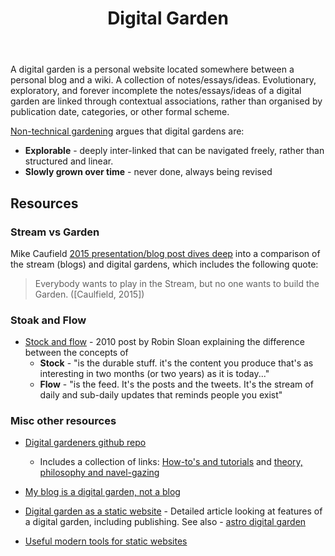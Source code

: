 ﻿---
tags:
- digital garden
- personal knowledge management
- web
- pkm
title: Digital Garden
type: note
---
A digital garden is a personal website located somewhere between a personal blog and a wiki. A collection of notes/essays/ideas. Evolutionary, exploratory, and forever incomplete the notes/essays/ideas of a digital garden are linked through contextual associations, rather than organised by publication date, categories, or other formal scheme.

[Non-technical gardening](https://maggieappleton.com/nontechnical-gardening) argues that digital gardens are:

- **Explorable** - deeply inter-linked that can be navigated freely, rather than structured and linear.
- **Slowly grown over time** - never done, always being revised

## Resources

### Stream vs Garden

Mike Caufield [2015 presentation/blog post dives deep](https://hapgood.us/2015/10/17/the-garden-and-the-stream-a-technopastoral/) into a comparison of the stream (blogs) and digital gardens, which includes the following quote:
> Everybody wants to play in the Stream, but no one wants to build the Garden. ([Caulfield, 2015])

### Stoak and Flow
- [Stock and flow](https://snarkmarket.com/2010/4890/) - 2010 post by Robin Sloan explaining the difference between the concepts of 
  - **Stock** - "is the durable stuff. it's the content you produce that's as interesting in two months (or two years) as it is today..."
  - **Flow** - "is the feed. It's the posts and the tweets. It's the stream of daily and sub-daily updates that reminds people you exist"

### Misc other resources

- [Digital gardeners github repo](https://github.com/MaggieAppleton/digital-gardeners)
    - Includes a collection of links: [How-to's and tutorials](https://github.com/MaggieAppleton/digital-gardeners?tab=readme-ov-file#how-tos-and-tutorials) and [theory, philosophy and navel-gazing](https://github.com/MaggieAppleton/digital-gardeners?tab=readme-ov-file#theory-philosophy-and-navel-gazing)

- [My blog is a digital garden, not a blog](https://joelhooks.com/digital-garden)
- [Digital garden as a static website](https://stereobooster.com/posts/digital-garden-as-static-website/) - Detailed article looking at features of a digital garden, including publishing. See also - [astro digital garden](https://astro-digital-garden.stereobooster.com)
- [Useful modern tools for static websites](https://stereobooster.com/posts/useful-modern-tools-for-static-websites/)